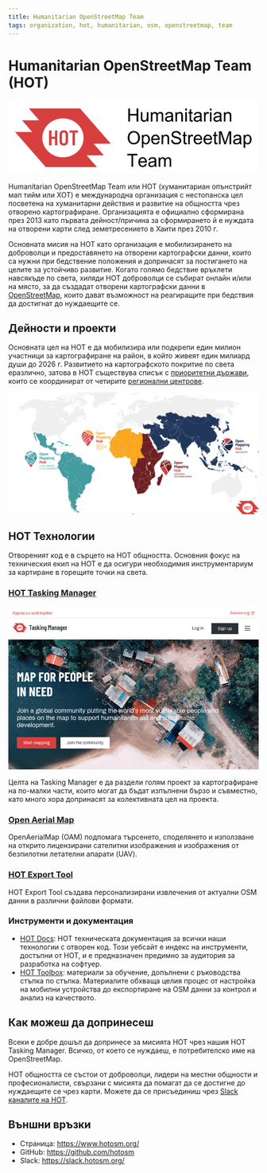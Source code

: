 ```yaml
---
title: Humanitarian OpenStreetMap Team
tags: organization, hot, humanitarian, osm, openstreetmap, team
---
```


# Humanitarian OpenStreetMap Team (HOT)

![Humanitarian OpenStreetMap Team (HOT) лого](./img/hot_logo.png)

Humanitarian OpenStreetMap Team или HOT (хуманитариан опънстрийт мап тийм или ХОТ) е международна организация с нестопанска цел посветена на хуманитарни действия и развитие на общността чрез отворено картографиране.
Организацията е официално сформирана през 2013 като първата дейност/причина за сформирането й е нуждата на отворени карти след земетресението в Хаити през 2010 г.

Основната мисия на HOT като организация е мобилизирането на доброволци и предоставянето на отворени картографски данни, които са нужни при бедствение положения и допринасят за постигането на целите за устойчиво развитие.
Когато голямо бедствие връхлети навсякъде по света, хиляди HOT доброволци се събират онлайн и/или на място, за да създадат отворени картографски данни в [OpenStreetMap](./osm.md), които дават възможност на реагиращите при бедствия да достигнат до нуждаещите се.


## Дейности и проекти

Основната цел на HOT e да мобилизира или подкрепи един милион участници за картографиране на район, в който живеят един милиард души до 2026 г.
Развитието на картографското покритие по света еразлично, затова в HOT съществува списък с [приоритетни държави](https://wiki.openstreetmap.org/wiki/Humanitarian_OSM_Team/Priority_countries), които се координират от четирите [регионални центрове](https://www.hotosm.org/hubs/).

![Региони на Humanitarian OpenStreetMap Team](./img/hot_regions.png)


##  HOT Технологии

Отвореният код е в сърцето на HOT общността.
Основния фокус на техническия екип на HOT е да осигури необходимия инструментариум за картиране в горещите точки на света.


### [HOT Tasking Manager](https://tasks.hotosm.org/)

![HOT Tasking Manager](./img/hot_tasking_manager.png)

Целта на Tasking Manager е да раздели голям проект за картографиране на по-малки части, които могат да бъдат изпълнени бързо и съвместно, като много хора допринасят за колективната цел на проекта. 


### [Open Aerial Map](https://openaerialmap.org/)

OpenAerialMap (OAM) подпомага търсенето, споделянето и използване на открито лицензирани сателитни изображения и изображения от безпилотни летателни апарати (UAV).


### [HOT Export Tool](https://export.hotosm.org/en/v3/)

HOT Export Tool създава персонализирани извлечения от актуални OSM данни в различни файлови формати.


### Инструменти и документация

- [HOT Docs](https://docs.hotosm.org/): HOT техническата документация за всички наши технологии с отворен код. Този уебсайт е индекс на инструменти, достъпни от HOT, и е предназначен предимно за аудитория за разработка на софтуер.
- [HOT Toolbox](https://toolbox.hotosm.org/): материали за обучение, допълнени с ръководства стъпка по стъпка. Материалите обхваща целия процес от настройка на мобилни устройства до експортиране на OSM данни за контрол и анализ на качеството.


## Как можеш да допринесеш

Всеки е добре дошъл да допринесе за мисията HOT чрез нашия  HOT Tasking Manager.
Всичко, от което се нуждаеш, е потребителско име на OpenStreetMap.

HOT общността се състои от доброволци, лидери на местни общности и професионалисти, свързани с мисията да помагат да се достигне до нуждаещите се чрез карти.
Можете да се присъединиш чрез [Slack каналите на HOT](https://slack.hotosm.org/).


## Външни връзки

- Страница: https://www.hotosm.org/
- GitHub: https://github.com/hotosm
- Slack: https://slack.hotosm.org/
